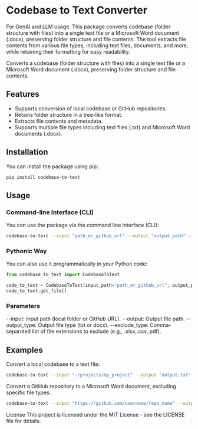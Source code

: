 # Codebase to Text Converter
For GenAI and LLM usage. This package converts codebase (folder structure with files) into a single text file or a Microsoft Word document (.docx), preserving folder structure and file contents. The tool extracts file contents from various file types, including text files, documents, and more, while retaining their formatting for easy readability.



Converts a codebase (folder structure with files) into a single text file or a Microsoft Word document (.docx), preserving folder structure and file contents.

## Features

- Supports conversion of local codebase or GitHub repositories.
- Retains folder structure in a tree-like format.
- Extracts file contents and metadata.
- Supports multiple file types including text files (.txt) and Microsoft Word documents (.docx).

## Installation

You can install the package using pip:

```bash
pip install codebase-to-text
```

## Usage
### Command-line Interface (CLI)
You can use the package via the command line interface (CLI):
```bash
codebase-to-text --input "path_or_github_url" --output "output_path" --output_type "txt"
```

### Pythonic Way
You can also use it programmatically in your Python code:

```python
from codebase_to_text import CodebaseToText

code_to_text = CodebaseToText(input_path="path_or_github_url", output_path="output_path", output_type="txt")
code_to_text.get_file()
```

### Parameters
--input: Input path (local folder or GitHub URL).
--output: Output file path.
--output_type: Output file type (txt or docx).
--exclude_type: Comma-separated list of file extensions to exclude (e.g., .xlsx,.csv,.pdf).


## Examples
Convert a local codebase to a text file:
```bash
codebase-to-text --input "~/projects/my_project" --output "output.txt" --output_type "txt"
```

Convert a GitHub repository to a Microsoft Word document, excluding specific file types:
```bash
codebase-to-text --input "https://github.com/username/repo_name" --output "output.docx" --output_type "docx" --exclude_type ".xlsx,.csv,.pdf"
```


License
This project is licensed under the MIT License - see the LICENSE file for details.


